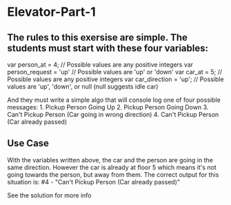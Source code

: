 Elevator-Part-1
===============

The rules to this exersise are simple. The students must start with these
four variables:
---
var person_at = 4;				// Possible values are any positive integers
var person_request = 'up'		// Possible values are 'up' or 'down'
var car_at = 5;					// Possible values are any positive integers
var car_direction = 'up';		// Possible values are 'up', 'down', or null (null suggests idle car)


And they must write a simple algo that will console log one of four possible messages:
	1. Pickup Person Going Up
	2. Pickup Person Going Down
	3. Can't Pickup Person (Car going in wrong direction)
	4. Can't Pickup Person (Car already passed)

Use Case
--

With the variables written above, the car and the person are going
in the same direction. However the car is already at floor 5 which
means it's not going towards the person, but away from them. The
correct output for this situation is: #4 - "Can't Pickup Person (Car
already passed)"

See the solution for more info

